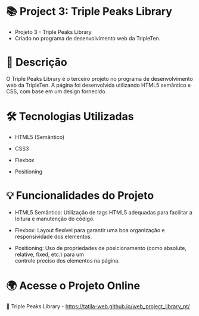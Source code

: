 # 📚 Project 3: Triple Peaks Library

- Projeto 3 - Triple Peaks Library
- Criado no programa de desenvolvimento web da TripleTen.

# 📌 Descrição

O Triple Peaks Library é o terceiro projeto no programa de desenvolvimento web da TripleTen. A página foi desenvolvida utilizando HTML5 semântico e CSS, com base em um design fornecido.

# 🛠️ Tecnologias Utilizadas

- HTML5 (Semântico)

- CSS3

- Flexbox

- Positioning

# 💡 Funcionalidades do Projeto

- HTML5 Semântico: Utilização de tags HTML5 adequadas para facilitar a leitura e manutenção do código.

- Flexbox: Layout flexível para garantir uma boa organização e responsividade dos elementos.

- Positioning: Uso de propriedades de posicionamento (como absolute, relative, fixed, etc.) para um  
  controle preciso dos elementos na página.

# 🌍 Acesse o Projeto Online

🔗 Triple Peaks Library - https://tatila-web.github.io/web_project_library_pt/
